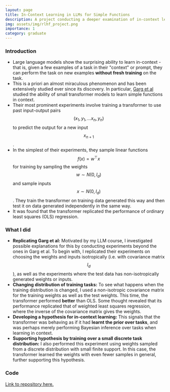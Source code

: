 ```yaml
---
layout: page
title: In-Context Learning in LLMs for Simple Functions
description: A project conducting a deeper examination of in-context learning for simple functions using small LLMs. Builds off of experiments by Garg et al.
img: assets/img/rlhf_project.png
importance: 1
category: graduate
---
```


### Introduction
* Large language models show the surprising ability to learn in-context - that is, given a few examples of a task in their "context" or prompt, they can perform the task on new examples **without fresh training** on the task.
* This is a priori an almost miraculous phenomenon and has been extensively studied ever since its discovery. In particular, [Garg et al](https://arxiv.org/pdf/2208.01066) studied the ability of small transformer models to learn simple functions in context.
* Their most prominent experiments involve training a transformer to use past input-output pairs $$(x_1,y_1, \dots x_n, y_n)$$ to predict the output for a new input $$x_{n+1}$$.
* In the simplest of their experiments, they sample linear functions $$f(x) = w^\top x$$ for training by sampling the weights $$w \sim N(0,I_d)$$ and sample inputs $$x \sim N(0,I_d)$$. They train the transformer on training data generated this way and then test it on data generated independently in the same way.
* It was found that the transformer replicated the performance of ordinary least squares (OLS) regression.

### What I did
* **Replicating Garg et al:** Motivated by my LLM course, I investigated possible explanations for this by conducting experiments beyond the ones in Garg et al. To begin with, I replicated their experiments on choosing the weights and inputs isotropically (i.e. with covariance matrix $$I_d$$), as well as the experiments where the test data has non-isotropically generated weights or inputs.
* **Changing distribution of training tasks:** To see what happens when the training distribution is changed, I used a non-isotropic covariance matrix for the training weights as well as the test weights. This time, the transformer performed **better** than OLS. Some thought revealed that its performance replicated that of weighted least squares regression, where the inverse of the covariance matrix gives the weights.
* **Developing a hypothesis for in-context learning:** This signals that the transformer was behaving as if it had **learnt the prior over tasks**, and was perhaps merely performing Bayesian inference over tasks when learning in context.
* **Supporting hypothesis by training over a small discrete task distribution:** I also performed this experiment using weights sampled from a discrete distribution with small finite support. In this case, the transformer learned the weights with even fewer samples in general, further supporting this hypothesis.

### Code
[Link to repository here.](https://github.com/kkanarios32/TaxonomyRLHF)
